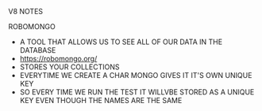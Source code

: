 V8 NOTES 

ROBOMONGO 

- A TOOL THAT ALLOWS US TO SEE ALL OF OUR DATA IN THE DATABASE
- https://robomongo.org/
- STORES YOUR COLLECTIONS
- EVERYTIME WE CREATE A CHAR MONGO GIVES IT IT'S OWN UNIQUE KEY 
- SO EVERY TIME WE RUN THE TEST IT WILLVBE STORED AS A UNIQUE KEY EVEN THOUGH THE NAMES ARE THE SAME 